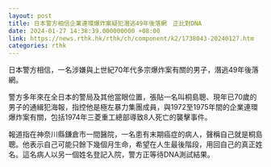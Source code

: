 ```yaml
---
layout: post
title: 日本警方相信企業連環爆炸案疑犯潛逃49年後落網　正比對DNA
date: 2024-01-27 14:38:39.000000000 +08:00
link: https://news.rthk.hk/rthk/ch/component/k2/1738043-20240127.htm
categories: rthk
---
```


日本警方相信，一名涉嫌與上世紀70年代多宗爆炸案有關的男子，潛逃49年後落網。

警方多年來在全日本的警局及其他當眼位置，張貼一名叫桐島聰、現年已70歲的男子的通緝犯海報，指控他是極左暴力集團成員，與1972至1975年間的企業連環爆炸案有關，包括1974年三菱重工總部導致8人死亡的襲擊事件。

報道指在神奈川縣鎌倉市一間醫院，一名患有末期癌症的病人，聲稱自己就是桐島聰。他表示自己可能只餘下幾個月生命，希望在人生最後階段，用回自己的真正姓名。這名病人以另一個姓名登記入院，警方正等待DNA測試結果。
